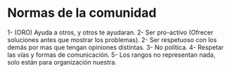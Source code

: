 # Normas de la comunidad

1- (ORO) Ayuda a otros, y otros te ayudaran.
2- Ser pro-activo (Ofrecer soluciones antes que mostrar los problemas).
2- Ser respetuoso con los demás por mas que tengan opiniones distintas.
3- No política.
4- Respetar las vías y formas de comunicación.
5- Los rangos no representan nada, solo están para organización nuestra.
